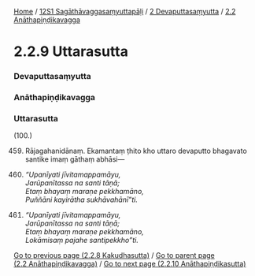 
[Home](/) / [12S1 Sagāthāvaggasaṃyuttapāḷi](/tipitaka/12S1.md) / [2 Devaputtasaṃyutta](/tipitaka/12S1/2.md) / [2.2 Anāthapiṇḍikavagga](/tipitaka/12S1/2/2.2.md)

# 2.2.9 Uttarasutta

### Devaputtasaṃyutta

### Anāthapiṇḍikavagga

### Uttarasutta

(100.)

459. Rājagahanidānaṃ. Ekamantaṃ ṭhito kho uttaro devaputto bhagavato santike imaṃ gāthaṃ abhāsi—

460. _“Upanīyati jīvitamappamāyu,_  
_Jarūpanītassa na santi tāṇā;_  
_Etaṃ bhayaṃ maraṇe pekkhamāno,_  
_Puññāni kayirātha sukhāvahānī”ti._  


461. _“Upanīyati jīvitamappamāyu,_  
_Jarūpanītassa na santi tāṇā;_  
_Etaṃ bhayaṃ maraṇe pekkhamāno,_  
_Lokāmisaṃ pajahe santipekkho”ti._  


[Go to previous page (2.2.8 Kakudhasutta)](/tipitaka/12S1/2/2.2/2.2.8.md) / [Go to parent page (2.2 Anāthapiṇḍikavagga)](/tipitaka/12S1/2/2.2.md) / [Go to next page (2.2.10 Anāthapiṇḍikasutta)](/tipitaka/12S1/2/2.2/2.2.10.md)


